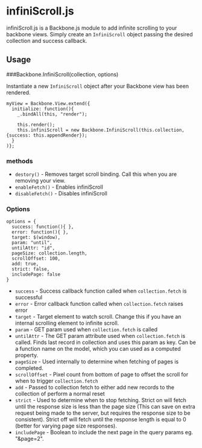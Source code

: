 # infiniScroll.js

infiniScroll.js is a Backbone.js module to add infinite scrolling to your backbone views. Simply create an `InfiniScroll` object passing the desired collection and success callback.

## Usage
###Backbone.InfiniScroll(collection, options)

Instantiate a new `InfiniScroll` object after your Backbone view has been rendered.

    myView = Backbone.View.extend({
      initialize: function(){
        _.bindAll(this, "render");

        this.render();
        this.infiniScroll = new Backbone.InfiniScroll(this.collection, {success: this.appendRender});
      }
    )};

### methods

* `destory()` - Removes target scroll binding. Call this when you are removing your view.
* `enableFetch()` - Enables infiniScroll
* `disableFetch()` - Disables infiniScroll

### Options
    options = {
      success: function(){ },
      error: function(){ },
      target: $(window),
      param: "until",
      untilAttr: "id",
      pageSize: collection.length,
      scrollOffset: 100,
      add: true,
      strict: false,
      includePage: false
    }

* `success` - Success callback function called when `collection.fetch` is successful
* `error` - Error callback function called when `collection.fetch` raises error
* `target` - Target element to watch scroll. Change this if you have an internal scrolling element to infinite scroll.
* `param` - GET param used when `collection.fetch` is called
* `untilAttr` - The GET param attribute used when `collection.fetch` is called. Finds last record in collection and uses this param as key. Can be a function name on the model, which you can used as a computed property.
* `pageSize` - Used internally to determine when fetching of pages is completed.
* `scrollOffset` - Pixel count from bottom of page to offset the scroll for when to trigger `collection.fetch`
* `add` - Passed to collection fetch to either add new records to the collection of perform a normal reset
* `strict` - Used to determine when to stop fetching. Strict on will fetch until the response size is less than the page size (This can save on extra request being made to the server, but requires the response size to be consistent). Strict off will fetch until the response length is equal to 0 (better for varying page size responses).
* `includePage` - Boolean to include the next page in the query params eg. "&page=2".
